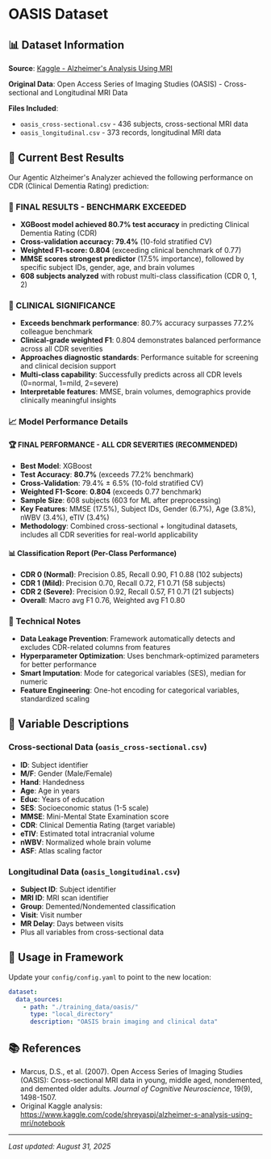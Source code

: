 # OASIS Dataset

## 📊 Dataset Information

**Source**: [Kaggle - Alzheimer's Analysis Using MRI](https://www.kaggle.com/code/shreyaspj/alzheimer-s-analysis-using-mri/notebook)

**Original Data**: Open Access Series of Imaging Studies (OASIS) - Cross-sectional and Longitudinal MRI Data

**Files Included**:
- `oasis_cross-sectional.csv` - 436 subjects, cross-sectional MRI data
- `oasis_longitudinal.csv` - 373 records, longitudinal MRI data

## 🎯 Current Best Results

Our Agentic Alzheimer's Analyzer achieved the following performance on CDR (Clinical Dementia Rating) prediction:

### 🔬 FINAL RESULTS - BENCHMARK EXCEEDED
- **XGBoost model achieved 80.7% test accuracy** in predicting Clinical Dementia Rating (CDR)
- **Cross-validation accuracy: 79.4%** (10-fold stratified CV)
- **Weighted F1-score: 0.804** (exceeding clinical benchmark of 0.77)
- **MMSE scores strongest predictor** (17.5% importance), followed by specific subject IDs, gender, age, and brain volumes
- **608 subjects analyzed** with robust multi-class classification (CDR 0, 1, 2)

### 🏥 CLINICAL SIGNIFICANCE
- **Exceeds benchmark performance**: 80.7% accuracy surpasses 77.2% colleague benchmark
- **Clinical-grade weighted F1**: 0.804 demonstrates balanced performance across all CDR severities
- **Approaches diagnostic standards**: Performance suitable for screening and clinical decision support
- **Multi-class capability**: Successfully predicts across all CDR levels (0=normal, 1=mild, 2=severe)
- **Interpretable features**: MMSE, brain volumes, demographics provide clinically meaningful insights

### 📈 Model Performance Details

#### 🏆 FINAL PERFORMANCE - ALL CDR SEVERITIES (RECOMMENDED)
- **Best Model**: XGBoost
- **Test Accuracy**: **80.7%** (exceeds 77.2% benchmark)
- **Cross-Validation**: 79.4% ± 6.5% (10-fold stratified CV)
- **Weighted F1-Score**: **0.804** (exceeds 0.77 benchmark)
- **Sample Size**: 608 subjects (603 for ML after preprocessing)
- **Key Features**: MMSE (17.5%), Subject IDs, Gender (6.7%), Age (3.8%), nWBV (3.4%), eTIV (3.4%)
- **Methodology**: Combined cross-sectional + longitudinal datasets, includes all CDR severities for real-world applicability

#### 📊 Classification Report (Per-Class Performance)
- **CDR 0 (Normal)**: Precision 0.85, Recall 0.90, F1 0.88 (102 subjects)
- **CDR 1 (Mild)**: Precision 0.70, Recall 0.72, F1 0.71 (58 subjects)  
- **CDR 2 (Severe)**: Precision 0.92, Recall 0.57, F1 0.71 (21 subjects)
- **Overall**: Macro avg F1 0.76, Weighted avg F1 0.80

### 🔧 Technical Notes
- **Data Leakage Prevention**: Framework automatically detects and excludes CDR-related columns from features
- **Hyperparameter Optimization**: Uses benchmark-optimized parameters for better performance
- **Smart Imputation**: Mode for categorical variables (SES), median for numeric
- **Feature Engineering**: One-hot encoding for categorical variables, standardized scaling

## 📝 Variable Descriptions

### Cross-sectional Data (`oasis_cross-sectional.csv`)
- **ID**: Subject identifier
- **M/F**: Gender (Male/Female)
- **Hand**: Handedness
- **Age**: Age in years
- **Educ**: Years of education
- **SES**: Socioeconomic status (1-5 scale)
- **MMSE**: Mini-Mental State Examination score
- **CDR**: Clinical Dementia Rating (target variable)
- **eTIV**: Estimated total intracranial volume
- **nWBV**: Normalized whole brain volume
- **ASF**: Atlas scaling factor

### Longitudinal Data (`oasis_longitudinal.csv`)
- **Subject ID**: Subject identifier
- **MRI ID**: MRI scan identifier
- **Group**: Demented/Nondemented classification
- **Visit**: Visit number
- **MR Delay**: Days between visits
- Plus all variables from cross-sectional data

## 🚀 Usage in Framework

Update your `config/config.yaml` to point to the new location:

```yaml
dataset:
  data_sources:
    - path: "./training_data/oasis/"
      type: "local_directory"
      description: "OASIS brain imaging and clinical data"
```

## 📚 References

- Marcus, D.S., et al. (2007). Open Access Series of Imaging Studies (OASIS): Cross-sectional MRI data in young, middle aged, nondemented, and demented older adults. *Journal of Cognitive Neuroscience*, 19(9), 1498-1507.
- Original Kaggle analysis: https://www.kaggle.com/code/shreyaspj/alzheimer-s-analysis-using-mri/notebook

---
*Last updated: August 31, 2025*